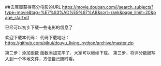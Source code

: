 ##去豆瓣获得高分电影的URL
https://movie.douban.com/j/search_subjects?type=movie&tag=%E7%83%AD%E9%97%A8&sort=rank&page_limit=20&page_start=0

已经可以初步下载一些电影的信息了

欢迎下载本代码：
代码下载地址： https://github.com/pjkui/douyu_living_python/archive/master.zip

第二步：添加函数
函数添加完毕了，大家可以继续下载。
第三步，将评分数据写入到一个本地文件，方便自己随时看。